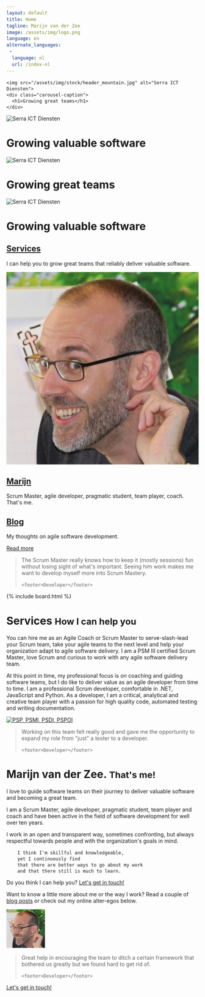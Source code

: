 ```yaml
---
layout: default
title: Home
tagline: Marijn van der Zee
image: /assets/img/logo.png
language: en
alternate_languages:
 -
  language: nl
  url: /index-nl
---
```

<div id="myCarousel" class="carousel slide" data-ride="carousel">
  <!--   
  <ol class="carousel-indicators">
  <li data-target="#myCarousel" data-slide-to="0" class="active"></li>
  <li data-target="#myCarousel" data-slide-to="1"></li>
</ol>
-->
<div class="carousel-inner" role="listbox">

  <div class="item active">

    <img src="/assets/img/stock/header_mountain.jpg" alt="Serra ICT Diensten">
    <div class="carousel-caption">
      <h1>Growing great teams</h1>
    </div>
  </div>

  <div class="item">
    <img src="assets/img/stock/header_desktop.jpg"
             alt="Serra ICT Diensten">
    <div class="carousel-caption">
      <h1>Growing valuable software</h1>
    </div>
  </div>

  <div class="item">
    <img src="/assets/img/stock/header_shadow.jpg" alt="Serra ICT Diensten">
    <div class="carousel-caption">
      <h1>Growing great teams</h1>
    </div>
  </div>

  <div class="item">
    <img src="assets/img/stock/header_connect.jpg"
             alt="Serra ICT Diensten">
    <div class="carousel-caption">
      <h1>Growing valuable software</h1>
    </div>
  </div>

</div>
<!-- 
  <a class="left carousel-control" href="#myCarousel" role="button" data-slide="prev">
<span class="glyphicon glyphicon-chevron-left" aria-hidden="true"></span>
<span class="sr-only">Previous</span>
</a>
<a class="right carousel-control" href="#myCarousel" role="button" data-slide="next">
<span class="glyphicon glyphicon-chevron-right" aria-hidden="true"></span>
<span class="sr-only">Next</span>
</a>
-->
</div>

<div class="marketing header">
<div class="container marketing">
<div class="row">

  <div class="col-lg-4">
    <div class="circle">
      <a href="#Services" class="scroll-to"> <i class="fa fa-trello"></i>
      </a>
    </div>
    <h2><a href="#Services" class="scroll-to">Services</a></h2>
    <p>
      I can help you to grow great teams that reliably deliver valuable software.
    </p>
  </div>

  <div class="col-lg-4">
    <div class="circle">
      <a href="#Marijn" class="scroll-to">
          <img class="img-circle img-responsive center-block" 
         src="/assets/img/marijn-z2.png" 
         alt="Marijn"></a>
    </div>
    <h2><a href="#Marijn" class="scroll-to">Marijn</a></h2>
    <p>
      Scrum Master, agile developer, pragmatic student, team player, coach. That's me.
    </p>
  </div>

  <div class="col-lg-4">
    <div class="circle">
      <a href="{{ BASE_PATH }}/blog.html">
        <i class="fa fa-rss-square"></i>
      </a>
    </div>
    <h2>
      <a href="blog.html">Blog</a>
    </h2>
    <p>My thoughts on agile software development.</p>
  </div>

</div>
</div>
</div>

<div class="container text-center">
<a href="#Availability" 
     class="btn btn-primary scroll-to"
     style="margin-top: -20px;">Read more</a>
</div>

<div class="container marketing">

<div class="divider"></div>

<div class="row">
<div class="col-md-12">
  <blockquote>
    <p>
      The Scrum Master really knows how to keep it (mostly sessions) fun without losing sight of what's important. Seeing him work makes me want to develop myself more into Scrum Mastery.
    </p>

    <footer>Developer</footer>
  </blockquote>
</div>
</div>

<a id="Availability"></a>

{% include board.html %}

<div class="row about">
<div class="col-md-12">
  <a id="Services"></a>
  <h1>
    Services
    <small>How I can help you</small>
  </h1>
  <p>
    You can hire me as an Agile Coach or Scrum Master 
    to serve-slash-lead your Scrum team, 
    take your agile teams to the next level 
    and help your organization adapt to agile software delivery.
    I am a PSM III certified Scrum Master, love Scrum 
    and curious to work with any agile software delivery team.
  </p>
  <p>
    At this point in time, my professional focus 
    is on coaching and guiding software teams, 
    but I do like to deliver value as an agile developer from time to time.
    I am a professional Scrum developer, 
    comfortable in .NET, JavaScript and Python. 
    As a developer, I am a critical, analytical and creative team player 
    with a passion for high quality code, 
    automated testing and writing documentation.
  </p>
  <p class="text-center">
    <a href="https://www.scrum.org/User-Profile/userId/121566"
           title="scrum.org - Professional Sticky Master">
      <img src="/assets/img/PSMI.png"
               alt="PSP, PSMI, PSDI, PSPOI"
               width="200"></a>
  </p>
</div>
</div>

<div class="divider"></div>

<div class="row">
<div class="col-md-12">
  <blockquote>
    <p>
      Working on this team felt really good and gave me the opportunity to expand my role from "just" a tester to a developer.
    </p>

    <footer>Developer</footer>
  </blockquote>
</div>
</div>

<div class="divider"></div>

<div class="row about">
<div class="col-md-12">
  <a id="Marijn"></a>
  <h1>
    Marijn van der Zee.
    <small>That's me!</small>
  </h1>
  <p>
    I love to guide software teams on their journey to deliver valuable software and becoming a great team.
  </p>
  <p>
    I am a Scrum Master, agile developer, pragmatic student, team player and coach and have been active in the field of software development for well over ten years.
  </p>
  <p>
    I work in an open and transparent way, 
        sometimes confronting,
        but always respectful towards people 
        and with the organization's goals in mind. 

        I think I'm skillful and knowledgeable, 
        yet I continuously find 
        that there are better ways to go about my work
        and that there still is much to learn.
  </p>
  <p>
    Do you think I can help you?
    <a href="pages/contact.html">Let's get in touch!</a>
  </p>
  <p>
    Want to know a little more about me or the way I work? Read a couple of
    <a href="{{ BASE_PATH }}/blog.html">blog posts</a>
    or check out my online alter-egos below.
  </p>
  <p>
    <img class="img-circle img-responsive center-block" 
         src="/assets/img/marijn-z2.png" 
         width="20%"
         alt="Marijn">
  </p>
</div>
</div>

<div class="divider"></div>

<div class="row">
<div class="col-md-12">
  <blockquote>
    <p>
      Great help in encouraging the team to ditch a certain framework that bothered us greatly but we found hard to get rid of.
    </p>

    <footer>Developer</footer>
  </blockquote>
</div>
</div>

<div class="divider"></div>

<div class="row featurette">
<div class="col-md-12">
  <p>
    <a href="pages/contact.html" class="btn btn-primary">Let's get in touch!</a>
  </p>
</div>


</div>
